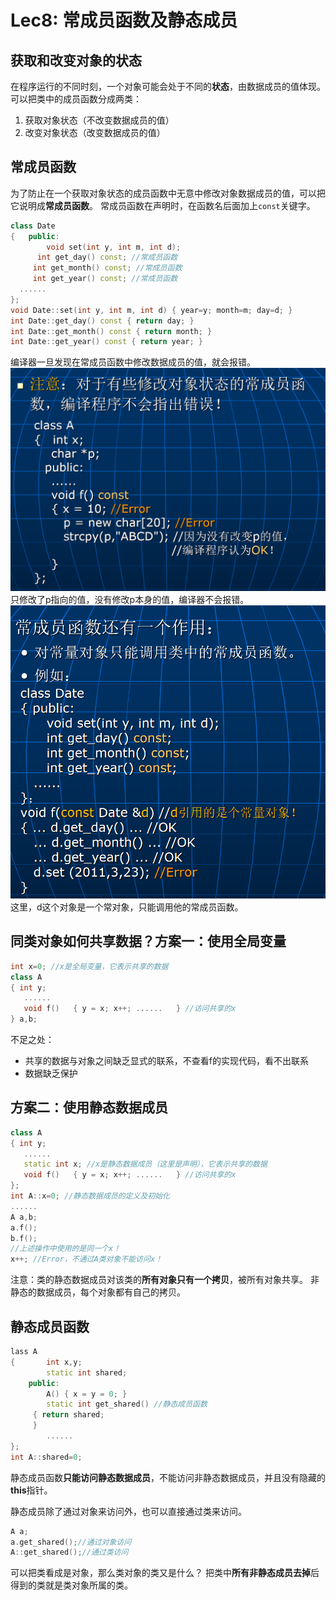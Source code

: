 # Lec8: 常成员函数及静态成员
## 获取和改变对象的状态
在程序运行的不同时刻，一个对象可能会处于不同的**状态**，由数据成员的值体现。
可以把类中的成员函数分成两类：
1. 获取对象状态（不改变数据成员的值）
2. 改变对象状态（改变数据成员的值）

## 常成员函数
为了防止在一个获取对象状态的成员函数中无意中修改对象数据成员的值，可以把它说明成**常成员函数**。
常成员函数在声明时，在函数名后面加上`const`关键字。
```cpp
class Date
{	public:
		void set(int y, int m, int d); 
	  int get_day() const; //常成员函数
     int get_month() const; //常成员函数
     int get_year() const; //常成员函数
  ......
}; 
void Date::set(int y, int m, int d) { year=y; month=m; day=d; }
int Date::get_day() const { return day; }
int Date::get_month() const { return month; }
int Date::get_year() const { return year; }
```
编译器一旦发现在常成员函数中修改数据成员的值，就会报错。
![1757925475623](image/lec8/1757925475623.png)
只修改了p指向的值，没有修改p本身的值，编译器不会报错。
![1757925568066](image/lec8/1757925568066.png)
这里，d这个对象是一个常对象，只能调用他的常成员函数。

## 同类对象如何共享数据？方案一：使用全局变量
```cpp
int x=0; //x是全局变量，它表示共享的数据
class A
{ int y;
   ......
   void f()   { y = x; x++; ......   } //访问共享的x
} a,b;
```
不足之处：
- 共享的数据与对象之间缺乏显式的联系，不查看f的实现代码，看不出联系
- 数据缺乏保护

## 方案二：使用静态数据成员
```cpp
class A
{ int y;
   ......
   static int x; //x是静态数据成员（这里是声明），它表示共享的数据
   void f()   { y = x; x++; ......   } //访问共享的x
};
int A::x=0; //静态数据成员的定义及初始化
......
A a,b;
a.f();
b.f();
//上述操作中使用的是同一个x！
x++; //Error，不通过A类对象不能访问x！
```
注意：类的静态数据成员对该类的**所有对象只有一个拷贝**，被所有对象共享。
非静态的数据成员，每个对象都有自己的拷贝。

## 静态成员函数
```cpp
lass A
{		int x,y;
		static int shared;
	public:
		A() { x = y = 0; }
		static int get_shared() //静态成员函数
     { return shared; 
     }
		......
};
int A::shared=0;
```
静态成员函数**只能访问静态数据成员**，不能访问非静态数据成员，并且没有隐藏的**this**指针。

静态成员除了通过对象来访问外，也可以直接通过类来访问。
```cpp
A a;
a.get_shared();//通过对象访问
A::get_shared();//通过类访问
```

可以把类看成是对象，那么类对象的类又是什么？
把类中**所有非静态成员去掉**后得到的类就是类对象所属的类。
